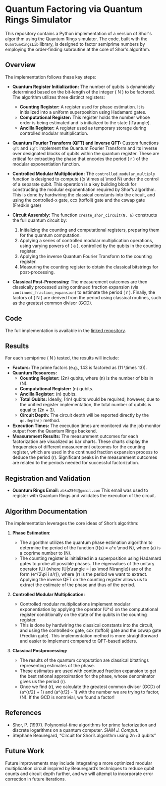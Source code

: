 # Quantum Factoring via Quantum Rings Simulator

This repository contains a Python implementation of a version of Shor's algorithm using the Quantum Rings simulator. The code, built with the `QuantumRingsLib` library, is designed to factor semiprime numbers by employing the order-finding subroutine at the core of Shor's algorithm.

## Overview

The implementation follows these key steps:

- **Quantum Register Initialization:**
  The number of qubits is dynamically determined based on the bit-length of the integer \( N \) to be factored. The algorithm utilizes three distinct registers:
    - **Counting Register:**  A register used for phase estimation. It is initialized into a uniform superposition using Hadamard gates.
    - **Computational Register:** This register holds the number whose order is being estimated and is initialized to the state \(|1\rangle\).
    - **Ancilla Register:**  A register used as temporary storage during controlled modular multiplication.

- **Quantum Fourier Transform (QFT) and Inverse QFT:**
  Custom functions `qft` and `iqft` implement the Quantum Fourier Transform and its inverse over designated blocks of qubits within the quantum register. These are critical for extracting the phase that encodes the period \( r \) of the modular exponentiation function.

- **Controlled Modular Multiplication:**
  The `controlled_modular_multiply` function is designed to compute \((x \times a) \mod N\) under the control of a separate qubit. This operation is a key building block for constructing the modular exponentiation required by Shor’s algorithm. This is done by hardwiring the classical constants into the circuit, and using the controlled-x gate, ccx (toffoli) gate and the cswap gate (Fredkin gate)
  
- **Circuit Assembly:**
  The function `create_shor_circuit(N, a)` constructs the full quantum circuit by:
  1.  Initializing the counting and computational registers, preparing them for the quantum computation.
  2.  Applying a series of controlled modular multiplication operations, using varying powers of \( a \), controlled by the qubits in the counting register.
  3.  Applying the inverse Quantum Fourier Transform to the counting register.
  4.  Measuring the counting register to obtain the classical bitstrings for post-processing.

- **Classical Post-Processing:**
  The measurement outcomes are then classically processed using continued fraction expansion (via `continued_fraction_expansion`) to estimate the period \( r \). Finally, the factors of \( N \) are derived from the period using classical routines, such as the greatest common divisor (GCD).

## Code

The full implementation is available in the [linked repository](link-to-your-github-repo).

## Results

For each semiprime ( N ) tested, the results will include:

- **Factors:** The prime factors (e.g., 143 is factored as \(11 \times 13\)).
- **Quantum Resources:**
    - **Counting Register:**  \(2n\) qubits, where \(n\) is the number of bits in \(N\).
    - **Computational Register:**  \(n\) qubits.
    - **Ancilla Register:** \(n\) qubits.
    - **Total Qubits:**  Ideally, \(4n\) qubits would be required; however, due to the unified register implementation, the total number of qubits is equal to \(2n + 3\).
    - **Circuit Depth:** The circuit depth will be reported directly by the `qc.depth()` method.
-   **Execution Times:** The execution times are monitored via the job monitor output from the Quantum Rings backend.
-   **Measurement Results:** The measurement outcomes for each factorization are visualized as bar charts. These charts display the frequencies of different measurement outcomes for the counting register, which are used in the continued fraction expansion process to deduce the period \(r\).  Significant peaks in the measurement outcomes are related to the periods needed for successful factorization.

## Registration and Validation

-   **Quantum Rings Email:** `abku2504@gmail.com`
This email was used to register with Quantum Rings and validates the execution of the circuit.

## Algorithm Documentation

The implementation leverages the core ideas of Shor’s algorithm:

1.  **Phase Estimation:**
    *   The algorithm utilizes the quantum phase estimation algorithm to determine the period of the function \(f(x) = a^x \mod N\), where \(a\) is a coprime number to \(N\).
    *   The counting register is initialized in a superposition using Hadamard gates to probe all possible phases. The eigenvalues of the unitary operator \(U\) (where \(U|x\rangle = |ax \mod N\rangle\)) are of the form \(e^{2\pi i s/r}\), where \(r\) is the period we want to extract.  Applying the inverse QFT on the counting register allows us to extract the estimate of the phase and thus of the period.

2.  **Controlled Modular Multiplication:**
    *   Controlled modular multiplications implement modular exponentiation by applying the operator \(U^x\) on the computational register conditionally on the state of the qubits in the counting register.
    *   This is done by hardwiring the classical constants into the circuit, and using the controlled-x gate, ccx (toffoli) gate and the cswap gate (Fredkin gate). This implementation method is more straightforward and easier to implement compared to QFT-based adders.

3.  **Classical Postprocessing:**
    *   The results of the quantum computation are classical bitstrings representing estimates of the phase.
    *   These estimates are used with continued fraction expansion to get the best rational approximation for the phase, whose denominator gives us the period \(r\).
    *    Once we find \(r\), we calculate the greatest common divisor (GCD) of  \(a^{r/2} + 1\) and \(a^{r/2} - 1\) with the number we are trying to factor, \(N\). If the GCD is nontrivial, we found a factor!

## References

-   Shor, P. (1997). Polynomial-time algorithms for prime factorization and discrete logarithms on a quantum computer. *SIAM J. Comput.*
-   Stephane Beauregard, “Circuit for Shor’s algorithm using 2n+3 qubits”  

## Future Work

Future improvements may include integrating a more optimized modular multiplication circuit inspired by Beauregard’s techniques to reduce qubit counts and circuit depth further, and we will attempt to incorporate error correction in future iterations.